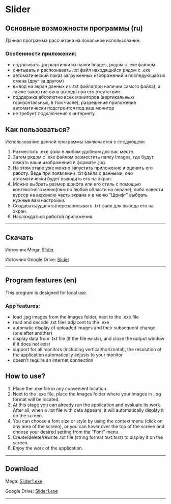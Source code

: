# Slider
## Основные возможности программы (ru)
Данная программа рассчитана на локальное использование.
### Особенности приложения:
- подтягивать .jpg картинки из папки Images, рядом с .exe файлом
- считывать и распознавать .txt файл находящийся рядом с .exe 
- автоматический показ загруженных изображений и последующая их смена (друг за другом)
- вывод на экран данных из .txt файла(при наличии самого файла), а также закрытие окна вывода при его отсутствии
- поддержка абсолютно всех мониторов (вертикальных/горизонтальных, в том числе), разрешение приложение автоматически подстроится под ваш монитор
- не требует подключения к интернету
## Как пользоваться?
Использование данной программы заключается в следующем:
1. Разместить .exe файл в любом удобном для вас месте.
2. Затем рядом с .exe файлом разместить папку Images, где будут лежать ваши изображения в формате .jpg.
3. На этом этапе уже можно запустить приложение и оценить его работу. Ведь при появлении .txt файла с данными, оно автоматически будет выводить его на экран.
4. Можно выбрать размер шрифта или его стиль с помощью контекстного меню(пкм по любой области на экране), либо навести курсор на верхнюю часть экрана и в меню "Шрифт" выбрать нужные вам настройки.
5. Создавать/удалять/перезаписывать .txt файл для вывода его на экран.
6. Наслаждаться работой приложения.
---
## Скачать
Источник Mega: [Slider](https://mega.nz/file/NMZTHJCT#Qxkoag8miYe9V6kDA1m3Eo2czfy3-0bubOnb3M482Tc)

Источник Google Drive: [Slider](https://drive.google.com/file/d/1OAoRSMqEXbIcEkiBm7dHQD-U5T4u0LVn/view?usp=sharing)

---
## Program features (en)
This program is designed for local use.
### App features:
- load .jpg images from the Images folder, next to the .exe file
- read and decode .txt files adjacent to the .exe
- automatic display of uploaded images and their subsequent change (one after another)
- display data from .txt file (if the file exists), and close the output window if it does not exist
- support for all monitors (including vertical/horizontal), the resolution of the application automatically adjusts to your monitor
- doesn't require an internet connection
## How to use?
1. Place the .exe file in any convenient location.
2. Next to the .exe file, place the Images folder where your images in .jpg format will be located.
3. At this stage you can already run the application and evaluate its work. After all, when a .txt file with data appears, it will automatically display it on the screen.
4. You can choose a font size or style by using the context menu (click on any area of the screen), or you can hover over the top of the screen and choose your desired setting from the "Font" menu.
5. Create/delete/rewrite .txt file (string format <var>text:text</var>) to display it on the screen.
6. Enjoy the work of the application.

---
## Download
Mega: [Slider1.exe](https://mega.nz/file/NMZTHJCT#Qxkoag8miYe9V6kDA1m3Eo2czfy3-0bubOnb3M482Tc)

Google Drive: [Slider1.exe](https://drive.google.com/file/d/1OAoRSMqEXbIcEkiBm7dHQD-U5T4u0LVn/view?usp=sharing)

---

